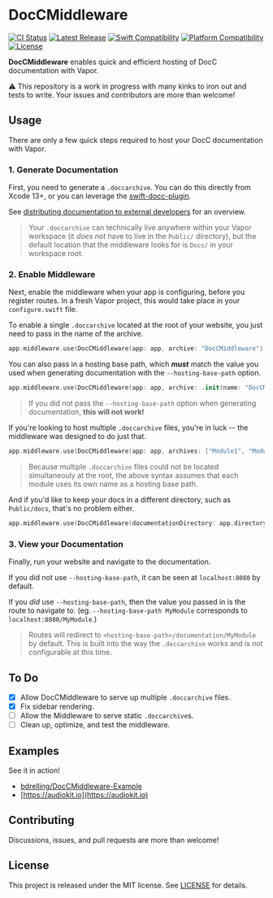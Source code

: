 # DocCMiddleware

[![CI Status](https://github.com/bdrelling/DocCMiddleware/actions/workflows/tests.yml/badge.svg)](https://github.com/bdrelling/DocCMiddleware/actions/workflows/tests.yml)
[![Latest Release](https://img.shields.io/github/v/tag/bdrelling/DocCMiddleware?color=blue&label=latest)](https://github.com/bdrelling/DocCMiddleware/releases)
[![Swift Compatibility](https://img.shields.io/endpoint?url=https%3A%2F%2Fswiftpackageindex.com%2Fapi%2Fpackages%2Fbdrelling%2FDocCMiddleware%2Fbadge%3Ftype%3Dswift-versions)](https://swiftpackageindex.com/bdrelling/DocCMiddleware)
[![Platform Compatibility](https://img.shields.io/endpoint?url=https%3A%2F%2Fswiftpackageindex.com%2Fapi%2Fpackages%2Fbdrelling%2FDocCMiddleware%2Fbadge%3Ftype%3Dplatforms)](https://swiftpackageindex.com/bdrelling/DocCMiddleware)
[![License](https://img.shields.io/github/license/bdrelling/DocCMiddleware)](https://github.com/bdrelling/DocCMiddleware/blob/main/LICENSE)

**DocCMiddleware** enables quick and efficient hosting of DocC documentation with Vapor.

:warning: This repository is a work in progress with many kinks to iron out and tests to write. Your issues and contributors are more than welcome!

## Usage

There are only a few quick steps required to host your DocC documentation with Vapor.

### 1. Generate Documentation

First, you need to generate a `.doccarchive`. You can do this directly from Xcode 13+, or you can leverage the [swift-docc-plugin](https://github.com/apple/swift-docc-plugin).

See [distributing documentation to external developers](https://developer.apple.com/documentation/xcode/distributing-documentation-to-external-developers) for an overview.

> Your `.doccarchive` can technically live anywhere within your Vapor workspace (it _does not_ have to live in the `Public/` directory), but the default location that the middleware looks for is `Docs/` in your workspace root.

### 2. Enable Middleware

Next, enable the middleware when your app is configuring, before you register routes. In a fresh Vapor project, this would take place in your `configure.swift` file.

To enable a single `.doccarchive` located at the root of your website, you just need to pass in the name of the archive.

```swift
app.middleware.use(DocCMiddleware(app: app, archive: "DocCMiddleware"))
```

You can also pass in a hosting base path, which **_must_** match the value you used when generating documentation with the `--hosting-base-path` option.

```swift
app.middleware.use(DocCMiddleware(app: app, archive: .init(name: "DocCMiddleware", hostingBasePath: "DocCMiddleware")))
```

> If you did not pass the `--hosting-base-path` option when generating documentation, **this will not work!**

If you're looking to host multiple `.doccarchive` files, you're in luck -- the middleware was designed to do just that.

```swift
app.middleware.use(DocCMiddleware(app: app, archives: ["Module1", "Module2", "Module3"]))
```

> Because multiple `.doccarchive` files could not be located simultaneouly at the root, the above syntax assumes that each module uses its own name as a hosting base path.

And if you'd like to keep your docs in a different directory, such as `Public/docs`, that's no problem either.

```swift
app.middleware.use(DocCMiddleware(documentationDirectory: app.directory.publicDirectory.appending("docs"), archive: "DocCMiddleware"))
```

### 3. View your Documentation

Finally, run your website and navigate to the documentation.

If you did not use `--hosting-base-path`, it can be seen at `localhost:8080` by default.

If you _did_ use `--hosting-base-path`, then the value you passed in is the route to navigate to. (eg. `--hosting-base-path MyModule` corresponds to `localhost:8080/MyModule`.)

> Routes will redirect to `<hosting-base-path>/documentation/MyModule` by default. This is built into the way the `.doccarchive` works and is not configurable at this time.

## To Do

- [x] Allow DocCMiddleware to serve up multiple `.doccarchive` files.
- [x] Fix sidebar rendering.
- [ ] Allow the Middleware to serve static `.doccarchive`s.
- [ ] Clean up, optimize, and test the middleware.

## Examples

See it in action!

- [bdrelling/DocCMiddleware-Example](https://github.com/bdrelling/DocCMiddleware-Example)
- [https://audiokit.io](https://audiokit.io)

## Contributing

Discussions, issues, and pull requests are more than welcome!

## License

This project is released under the MIT license. See [LICENSE](/LICENSE) for details.
